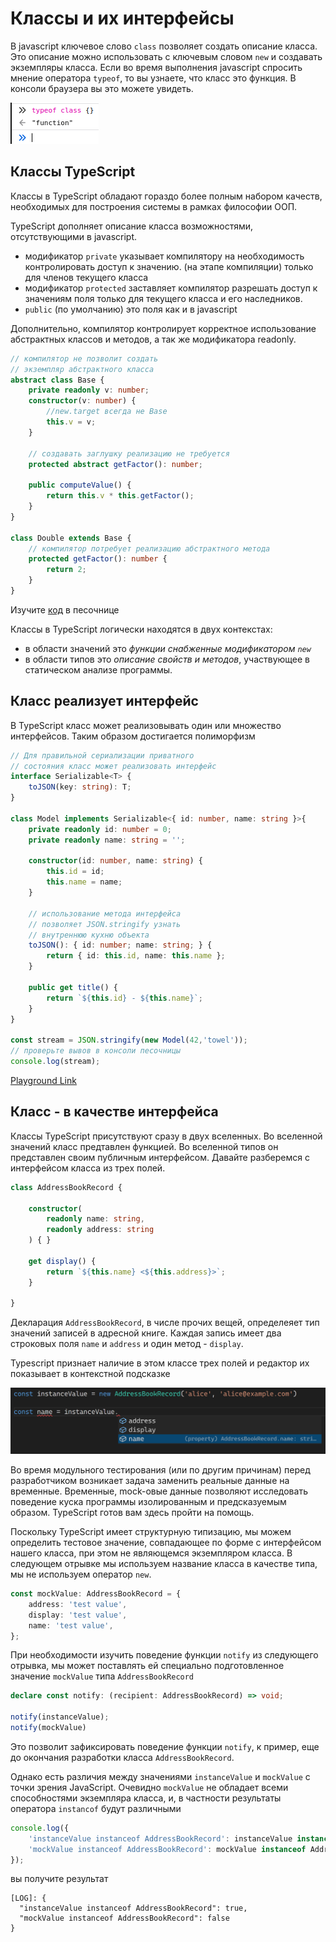 # Классы и их интерфейсы

В javascript ключевое слово `class` позволяет создать описание класса. Это описание можно использовать с ключевым словом `new` и создавать экземпляры класса. Если во время выполнения javascript спросить мнение оператора `typeof`, то вы узнаете, что класс это функция. В консоли браузера вы это можете увидеть.

![вывод консоли браузера относительно типа класса](assets/console.png)

## Классы TypeScript

Классы в TypeScript обладают гораздо более полным набором качеств, необходимых для построения системы в рамках философии ООП.

TypeScript дополняет описание класса возможностями, отсутствующими в javascript.

* модификатор `private` указывает компилятору на необходимость контролировать доступ к значению. (на этапе компиляции) только для членов текущего класса
* модификатор `protected` заставляет компилятор разрешать доступ к значениям поля только для текущего класса и его наследников.
* `public` (по умолчанию) это поля как и в javascript

Дополнительно, компилятор контролирует корректное использование абстрактных классов и методов, а так же модификатора readonly.

```ts
// компилятор не позволит создать 
// экземпляр абстрактного класса
abstract class Base {
    private readonly v: number;
    constructor(v: number) {
        //new.target всегда не Base
        this.v = v;
    }

    // создавать заглушку реализацию не требуется
    protected abstract getFactor(): number;

    public computeValue() {
        return this.v * this.getFactor();
    }
}

class Double extends Base {
    // компилятор потребует реализацию абстрактного метода
    protected getFactor(): number {
        return 2;
    }
}
```

Изучите [код](https://www.typescriptlang.org/play?#code/PTAEi4QQ+EEHhBH4QQOEENwgh5EEEIglACIKQvCCFYQUskg7CCBMIJIvKqIIIgxgLCCAMIKoDIgoAUCKILIg4RucKLA0CMINVQYG4VNkiBmEEgREDatQZsAhgCMAzgBcATuoDGu0EYA267dtAAhKwFNQAbzah3oAA76AlgDd1XSd9B3UAEwB7ADtzAE9QPwAuUCiAVwBbTQd9AG43DyNovX1Ukwj9AAoklIys-QBKF3yPDxAohwB3ADpddX0AcwdTEmpcWUYcfHttB2aW0F0ACx9tLr9QAF4EvJaAXzY5zloiRhImViIGWURAYRBACRBwG9AMXAYKS8AxEHhAORBJ0HFcMIbrhUNRkHNvBEgiYHGFQFpisZTINdAAxJHlCr1ZJpTLZPIQ1Kacw+IxmCLpTypIIANXU5lSDixTXmHhCulS+iiC2Wq3WACoeSsuij0WVKvUdh59vs2BYrDYACIRInmJwOAAeQSiYRs0ycrhanCgcCQaEwBEgAKBIOer3eDC+vxEYgkUhk8lA0BBkEYEP0UIcMLhooxEpxtWyLNZoHZnO5ACYpe4ZQcgA) в песочнице

Классы в TypeScript логически находятся в двух контекстах:

* в области значений это *функции снабженные модификатором `new`*
* в области типов это *описание свойств и методов*, участвующее в статическом анализе программы.

## Класс реализует интерфейс

В TypeScript класс может реализовывать один или множество интерфейсов. Таким образом достигается полиморфизм

```typescript
// Для правильной сериализации приватного
// состояния класс может реализовать интерфейс
interface Serializable<T> {
    toJSON(key: string): T;
}

class Model implements Serializable<{ id: number, name: string }>{
    private readonly id: number = 0;
    private readonly name: string = '';

    constructor(id: number, name: string) {
        this.id = id;
        this.name = name;
    }

    // использование метода интерфейса
    // позволяет JSON.stringify узнать
    // внутреннюю кухню объекта
    toJSON(): { id: number; name: string; } {
        return { id: this.id, name: this.name };
    }

    public get title() {
        return `${this.id} - ${this.name}`;
    }
}

const stream = JSON.stringify(new Model(42,'towel'));
// проверьте вывов в консоли песочницы
console.log(stream);
```

[Playground Link](https://www.typescriptlang.org/play?ssl=23&ssc=21&pln=1&pc=1#code/JYOwLgpgTgZghgYwgAgMrWHANsAXnAIywgB4AVAPmQG8AoZB5MAewClUB5AOQAoBrCAE8AXMgDOYKKADmASlFkA3LQC+tWgixwxY5AFlmAEwhZkwALYAHYuYjhd6KdjyFiJamcOiQAV3MFoABpkEDhbUQkpEGlkFQo6RmRLKQA3OEhkKAg4Q2YQLEFPbz8AqGQAXmQABmVE5OA0jKycvIKQsIgIyRkK5AByPuV6RgQ8yJ8EFigeYC8QkqD28PFu6NkaYcSGMAALYDEAOlne2dqt7b3D0Nte64gzhjVElnZuHnkaIvn-aEUlzpWUWkfxUG3ODCyYB8UBAn1mol2+yOhmCdwRlwOd1iD1i6jqPiIwAQyGkEDATGAYGI7zB4Mh0NhAAMACTURGHWaggC0yFZ7MxHRUjJxajUGjG5Mi2XMvVeXAOkRkwBggh4IAgAHd9EYTDwACwAJkCfRYGpMfVksmUoxAYmYxAOWGY0h4UrCVqAA)

## Класс - в качестве интерфейса

Классы TypeScript присутствуют сразу в двух вселенных. Во вселенной значений класс предтавлен функцией. Во вселенной типов он представлен своим публичным интерфейсом. Давайте разберемся с интерфейсом класса из трех полей.

```ts
class AddressBookRecord {
    
    constructor(
        readonly name: string,
        readonly address: string
    ) { }

    get display() {
        return `${this.name} <${this.address}>`;
    }

}
```

Декларация `AddressBookRecord`, в числе прочих вещей, определеяет тип значений записей в адресной книге. Каждая запись имеет два строковых поля `name` и `address` и один метод - `display`.

Typescript признает наличие в этом классе трех полей и редактор их показывает в контекстной подсказке

![Наличие полей в экземпляре из класса](assets/intellisense.png)

Во время модульного тестирования (или по другим причинам) перед разработчиком возникает задача заменить реальные данные на временные. Временные, mock-овые данные позволяют исследовать поведение куска программы изолированным и предсказуемым образом. TypeScript готов вам здесь пройти на помощь.

Поскольку TypeScript имеет структурную типизацию, мы можем определить тестовое значение, совпадающее по форме с интерфейсом нашего класса, при этом не являющемся экземпляром класса. В следующем отрывке мы используем название класса в качестве типа, мы не используем оператор `new`.

```ts
const mockValue: AddressBookRecord = {
    address: 'test value',
    display: 'test value',
    name: 'test value',
};
```

При необходимости изучить поведение функции `notify` из следующего отрывка, мы может поставлять ей специально подготовленное значение `mockValue` типа `AddressBookRecord`

```ts
declare const notify: (recipient: AddressBookRecord) => void;

notify(instanceValue);
notify(mockValue)
```

Это позволит зафиксировать поведение функции `notify`, к пример, еще до окончания разработки класса `AddressBookRecord`.

Однако есть различия между значениями `instanceValue`
и `mockValue` с точки зрения JavaScript. Очевидно `mockValue` не обладает всеми способностями экземпляра класса, и, в частности результаты оператора `instancof` будут различными

```ts
console.log({
    'instanceValue instanceof AddressBookRecord': instanceValue instanceof AddressBookRecord,
    'mockValue instanceof AddressBookRecord': mockValue instanceof AddressBookRecord,
});
```

вы получите результат

```terminal
[LOG]: {
  "instanceValue instanceof AddressBookRecord": true,
  "mockValue instanceof AddressBookRecord": false
} 
```
